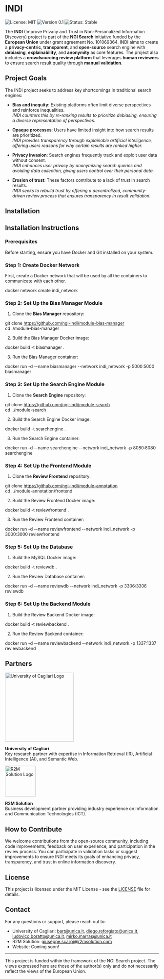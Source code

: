   # INDI

  ![License: MIT](https://img.shields.io/badge/License-MIT-blue.svg)
  ![Version 0.1](https://img.shields.io/badge/version-0.1-green.svg)
  ![Status: Stable](https://img.shields.io/badge/status-stable-brightgreen.svg)
  
The **INDI** (Improve Privacy and Trust in Non-Personalized Information Discovery) project is part of the **NGI Search** initiative funded by the **European Union** under grant agreement No. 101069364. INDI aims to create a **privacy-centric**, **transparent**, and **open-source** search engine with **debiasing**, **explainability**, and **anonymity** as core features. The project also includes a **crowdsourcing review platform** that leverages **human reviewers** to ensure search result quality through **manual validation**.

## Project Goals

The INDI project seeks to address key shortcomings in traditional search engines:

- **Bias and inequity**: Existing platforms often limit diverse perspectives and reinforce inequalities.  
  *INDI counters this by re-ranking results to prioritize debiasing, ensuring a diverse representation of perspectives.*

- **Opaque processes**: Users have limited insight into how search results are prioritized.  
  *INDI provides transparency through explainable artificial intelligence, offering users reasons for why certain results are ranked higher.*

- **Privacy invasion**: Search engines frequently track and exploit user data without consent.  
  *INDI enhances user privacy by anonymizing search queries and avoiding data collection, giving users control over their personal data.*

- **Erosion of trust**: These factors contribute to a lack of trust in search results.  
  *INDI seeks to rebuild trust by offering a decentralized, community-driven review process that ensures transparency in result validation.*

## Installation
## Installation Instructions

### Prerequisites

Before starting, ensure you have Docker and Git installed on your system.

### Step 1: Create Docker Network

First, create a Docker network that will be used by all the containers to communicate with each other.

docker network create indi_network

### Step 2: Set Up the Bias Manager Module

1. Clone the **Bias Manager** repository:

  git clone https://github.com/ngi-indi/module-bias-manager  
  cd ./module-bias-manager

2. Build the Bias Manager Docker image:

  docker build -t biasmanager .

3. Run the Bias Manager container:

docker run -d --name biasmanager --network indi_network -p 5000:5000 biasmanager

### Step 3: Set Up the Search Engine Module

1. Clone the **Search Engine** repository:

git clone https://github.com/ngi-indi/module-search  
cd ../module-search

2. Build the Search Engine Docker image:

docker build -t searchengine .

3. Run the Search Engine container:

docker run -d --name searchengine --network indi_network -p 8080:8080 searchengine

### Step 4: Set Up the Frontend Module

1. Clone the **Review Frontend** repository:

git clone https://github.com/ngi-indi/module-annotation  
cd ../module-annotation/frontend

2. Build the Review Frontend Docker image:

docker build -t reviewfrontend .

3. Run the Review Frontend container:

docker run -d --name reviewfrontend --network indi_network -p 3000:3000 reviewfrontend

### Step 5: Set Up the Database

1. Build the MySQL Docker image:

docker build -t reviewdb .

2. Run the Review Database container:

docker run -d --name reviewdb --network indi_network -p 3306:3306 reviewdb

### Step 6: Set Up the Backend Module

1. Build the Review Backend Docker image:

docker build -t reviewbackend .

2. Run the Review Backend container:

docker run -d --name reviewbackend --network indi_network -p 1337:1337 reviewbackend


## Partners

<img src="https://www.unica.it/sites/default/files/styles/wide/public/2023-06/Logo_lungo_RGB_d0.png?itok=b_qHk7do" alt="University of Cagliari Logo" width="225"/>

**University of Cagliari**  
Key research partner with expertise in Information Retrieval (IR), Artificial Intelligence (AI), and Semantic Web.

<img src="https://lifeprojects.r2msolution.com/wp-content/uploads/2024/03/Logo-R2M-Solution-RED-SRGB-2.png" alt="R2M Solution Logo" width="100"/>

**R2M Solution**  
Business development partner providing industry experience on Information and Communication Technologies (ICT).

## How to Contribute

We welcome contributions from the open-source community, including code improvements, feedback on user experience, and participation in the review process. You can participate in validation tasks or suggest improvements to ensure INDI meets its goals of enhancing privacy, transparency, and trust in online information discovery.

## License
This project is licensed under the MIT License - see the [LICENSE](https://github.com/ngi-indi/.github/blob/main/LICENSE.md) file for details.

## Contact
For any questions or support, please reach out to:
- University of Cagliari: bart@unica.it, diego.reforgiato@unica.it, ludovico.boratto@unica.it, mirko.marras@unica.it
- R2M Solution: giuseppe.scarpi@r2msolution.com
- Website: Coming soon!

---

This project is funded within the framework of the NGI Search project. The views expressed here are those of the author(s) only and do not necessarily reflect the views of the European Union.
